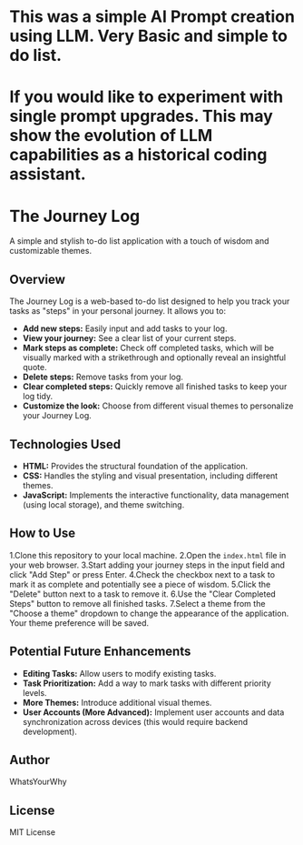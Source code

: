 # This was a simple AI Prompt creation using LLM. Very Basic and simple to do list.

# If you would like to experiment with single prompt upgrades. This may show the evolution of LLM capabilities as a historical coding assistant. 

# The Journey Log

A simple and stylish to-do list application with a touch of wisdom and customizable themes.

## Overview

The Journey Log is a web-based to-do list designed to help you track your tasks as "steps" in your personal journey. It allows you to:

* **Add new steps:** Easily input and add tasks to your log.
* **View your journey:** See a clear list of your current steps.
* **Mark steps as complete:** Check off completed tasks, which will be visually marked with a strikethrough and optionally reveal an insightful quote.
* **Delete steps:** Remove tasks from your log.
* **Clear completed steps:** Quickly remove all finished tasks to keep your log tidy.
* **Customize the look:** Choose from different visual themes to personalize your Journey Log.

## Technologies Used

* **HTML:** Provides the structural foundation of the application.
* **CSS:** Handles the styling and visual presentation, including different themes.
* **JavaScript:** Implements the interactive functionality, data management (using local storage), and theme switching.

## How to Use

1.Clone this repository to your local machine.
2.Open the `index.html` file in your web browser.
3.Start adding your journey steps in the input field and click "Add Step" or press Enter.
4.Check the checkbox next to a task to mark it as complete and potentially see a piece of wisdom.
5.Click the "Delete" button next to a task to remove it.
6.Use the "Clear Completed Steps" button to remove all finished tasks.
7.Select a theme from the "Choose a theme" dropdown to change the appearance of the application. Your theme preference will be saved.

## Potential Future Enhancements

* **Editing Tasks:** Allow users to modify existing tasks.
* **Task Prioritization:** Add a way to mark tasks with different priority levels.
* **More Themes:** Introduce additional visual themes.
* **User Accounts (More Advanced):** Implement user accounts and data synchronization across devices (this would require backend development).

## Author

WhatsYourWhy

## License

MIT License
